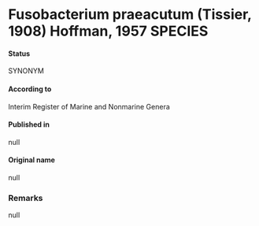 # Fusobacterium praeacutum (Tissier, 1908) Hoffman, 1957 SPECIES

#### Status
SYNONYM

#### According to
Interim Register of Marine and Nonmarine Genera

#### Published in
null

#### Original name
null

### Remarks
null